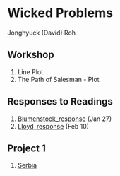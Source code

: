 # Wicked Problems

Jonghyuck (David) Roh 

## Workshop 

1. Line Plot
2. The Path of Salesman - Plot

## Responses to Readings 

1. [Blumenstock_response](https://github.com/jroh01/workshop/blob/master/blumenstock.md) (Jan 27)
2. [Lloyd_response](https://github.com/jroh01/wickedproblems/blob/master/LloydResponse.md) (Feb 10)

## Project 1 

1. [Serbia](https://github.com/jroh01/wickedproblems/blob/master/project1.md) 

